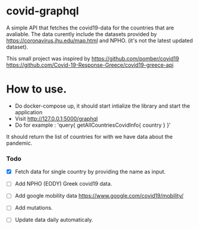 # covid-graphql
A simple API that fetches the covid19-data for the countries that are avaliable.
The data curently include the datasets provided by https://coronavirus.jhu.edu/map.html 
and NPHO.
(it's not the latest updated dataset).


This small project was inspired by 
https://github.com/pomber/covid19
https://github.com/Covid-19-Response-Greece/covid19-greece-api

# How to use.
 * Do docker-compose up, it should start intialize the library and start the application
 * Visit http://127.0.0.1:5000/graphql
 * Do for example :
     'query{
           getAllCountriesCovidInfo{
             country
             }
           }'

  It should return the list of countries for with we have data about the pandemic.
  
### Todo
- [x] Fetch data for single country by providing the name as input.

- [ ] Add NPHO (EODY) Greek covid19 data.

- [ ] Add google mobility data https://www.google.com/covid19/mobility/

- [ ] Add mutations.

- [ ] Update data daily automaticaly.
